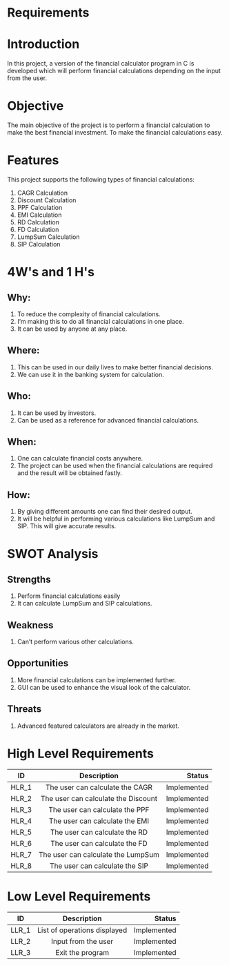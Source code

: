 # Requirements

# Introduction
In this project, a version of the financial calculator program in C is developed which will perform financial calculations depending on the input from the user.

# Objective
The main objective of the project is to perform a financial calculation to make the best financial investment. To make the financial calculations easy.

# Features
This project supports the following types of financial calculations:

1. CAGR Calculation
2. Discount Calculation
3. PPF Calculation
4. EMI Calculation
5. RD Calculation
6. FD Calculation
7. LumpSum Calculation
8. SIP Calculation

# 4W's and 1 H's
## Why:
1. To reduce the complexity of financial calculations.
2. I’m making this to do all financial calculations in one place.
3. It can be used by anyone at any place.

## Where:
1. This can be used in our daily lives to make better financial decisions.
2. We can use it in the banking system for calculation.

## Who:
1. It can be used by investors.
2. Can be used as a reference for advanced financial calculations.

## When:
1. One can calculate financial costs anywhere.
2. The project can be used when the financial calculations are required and the result will be obtained fastly.

## How:
1. By giving different amounts one can find their desired output.
2. It will be helpful in performing various calculations like LumpSum and SIP. This will give accurate results.

# SWOT Analysis

## Strengths
1. Perform financial calculations easily
2. It can calculate LumpSum and SIP calculations.

## Weakness
1. Can’t perform various other calculations.

## Opportunities
1. More financial calculations can be implemented further.
2. GUI can be used to enhance the visual look of the calculator.

## Threats
1. Advanced featured calculators are already in the market.

# High Level Requirements
| ID   |      Description     |  Status |
|----------|:-------------:|------:|
| HLR_1 |  The user can calculate the CAGR | Implemented  |
| HLR_2 |    The user can calculate the Discount  | Implemented  |
| HLR_3 |    The user can calculate the PPF  | Implemented  |
| HLR_4 |    The user can calculate the EMI  | Implemented  |
| HLR_5 |    The user can calculate the RD  | Implemented  |
| HLR_6 |    The user can calculate the FD  | Implemented  |
| HLR_7 |    The user can calculate the LumpSum  | Implemented  |
| HLR_8 |    The user can calculate the SIP  | Implemented  |

# Low Level Requirements
| ID   |      Description     |  Status |
|----------|:-------------:|------:|
| LLR_1 |  List of operations displayed | Implemented  |
| LLR_2 |  Input from the user  | Implemented  |
| LLR_3 |  Exit the program  | Implemented  |




